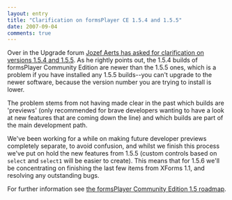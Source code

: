 ```yaml
---
layout: entry
title: "Clarification on formsPlayer CE 1.5.4 and 1.5.5"
date: 2007-09-04
comments: true
---
```

Over in the Upgrade forum [Jozef Aerts has asked for clarification on versions
1.5.4 and 1.5.5](/node/1049). As he rightly points out, the 1.5.4 builds of
formsPlayer Community Edition are newer than the 1.5.5 ones, which is a
problem if you have installed any 1.5.5 builds--you can't upgrade to the newer
software, because the version number you are trying to install is lower.

<!-- more -->

  
The problem stems from not having made clear in the past which builds are
'previews' (only recommended for brave developers wanting to have a look at
new features that are coming down the line) and which builds are part of the
main development path.

  
We've been working for a while on making future developer previews completely
separate, to avoid confusion, and whilst we finish this process we've put on
hold the new features from 1.5.5 (custom controls based on `select` and
`select1` will be easier to create). This means that for 1.5.6 we'll be
concentrating on finishing the last few items from XForms 1.1, and resolving
any outstanding bugs.

  
For further information see [the formsPlayer Community Edition 1.5
roadmap](/project/formsplayer/1.5/roadmap).


